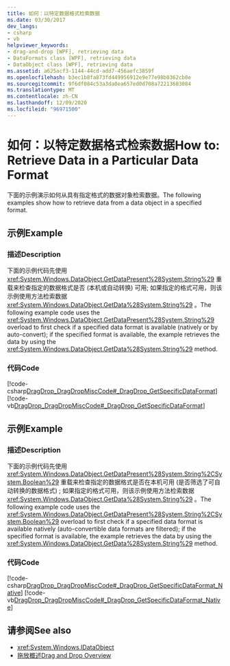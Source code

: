 ```yaml
---
title: 如何：以特定数据格式检索数据
ms.date: 03/30/2017
dev_langs:
- csharp
- vb
helpviewer_keywords:
- drag-and-drop [WPF], retrieving data
- DataFormats class [WPF], retrieving data
- DataObject class [WPF], retrieving data
ms.assetid: a625acf3-1144-44cd-add7-456aefc3859f
ms.openlocfilehash: b3ec1b8fa873fd449956912e9e77e98b0362cb0e
ms.sourcegitcommit: 9f6df084c53a3da0ea657ed0d708a72213683084
ms.translationtype: MT
ms.contentlocale: zh-CN
ms.lasthandoff: 12/09/2020
ms.locfileid: "96971500"
---
```

# <a name="how-to-retrieve-data-in-a-particular-data-format"></a><span data-ttu-id="97185-102">如何：以特定数据格式检索数据</span><span class="sxs-lookup"><span data-stu-id="97185-102">How to: Retrieve Data in a Particular Data Format</span></span>
<span data-ttu-id="97185-103">下面的示例演示如何从具有指定格式的数据对象检索数据。</span><span class="sxs-lookup"><span data-stu-id="97185-103">The following examples show how to retrieve data from a data object in a specified format.</span></span>  
  
## <a name="example"></a><span data-ttu-id="97185-104">示例</span><span class="sxs-lookup"><span data-stu-id="97185-104">Example</span></span>  
  
### <a name="description"></a><span data-ttu-id="97185-105">描述</span><span class="sxs-lookup"><span data-stu-id="97185-105">Description</span></span>  
 <span data-ttu-id="97185-106">下面的示例代码先使用 <xref:System.Windows.DataObject.GetDataPresent%28System.String%29> 重载来检查指定的数据格式是否 (本机或自动转换) 可用; 如果指定的格式可用，则该示例使用方法检索数据 <xref:System.Windows.DataObject.GetData%28System.String%29> 。</span><span class="sxs-lookup"><span data-stu-id="97185-106">The following example code uses the <xref:System.Windows.DataObject.GetDataPresent%28System.String%29> overload to first check if a specified data format is available (natively or by auto-convert); if the specified format is available, the example retrieves the data by using the <xref:System.Windows.DataObject.GetData%28System.String%29> method.</span></span>  
  
### <a name="code"></a><span data-ttu-id="97185-107">代码</span><span class="sxs-lookup"><span data-stu-id="97185-107">Code</span></span>  
 [!code-csharp[DragDrop_DragDropMiscCode#_DragDrop_GetSpecificDataFormat](~/samples/snippets/csharp/VS_Snippets_Wpf/DragDrop_DragDropMiscCode/CSharp/Window1.xaml.cs#_dragdrop_getspecificdataformat)]
 [!code-vb[DragDrop_DragDropMiscCode#_DragDrop_GetSpecificDataFormat](~/samples/snippets/visualbasic/VS_Snippets_Wpf/DragDrop_DragDropMiscCode/visualbasic/window1.xaml.vb#_dragdrop_getspecificdataformat)]  
  
## <a name="example"></a><span data-ttu-id="97185-108">示例</span><span class="sxs-lookup"><span data-stu-id="97185-108">Example</span></span>  
  
### <a name="description"></a><span data-ttu-id="97185-109">描述</span><span class="sxs-lookup"><span data-stu-id="97185-109">Description</span></span>  
 <span data-ttu-id="97185-110">下面的示例代码先使用 <xref:System.Windows.DataObject.GetDataPresent%28System.String%2CSystem.Boolean%29> 重载来检查指定的数据格式是否在本机可用 (是否筛选了可自动转换的数据格式) ; 如果指定的格式可用，则该示例使用方法检索数据 <xref:System.Windows.DataObject.GetData%28System.String%29> 。</span><span class="sxs-lookup"><span data-stu-id="97185-110">The following example code uses the <xref:System.Windows.DataObject.GetDataPresent%28System.String%2CSystem.Boolean%29> overload to first check if a specified data format is available natively (auto-convertible data formats are filtered); if the specified format is available, the example retrieves the data by using the <xref:System.Windows.DataObject.GetData%28System.String%29> method.</span></span>  
  
### <a name="code"></a><span data-ttu-id="97185-111">代码</span><span class="sxs-lookup"><span data-stu-id="97185-111">Code</span></span>  
 [!code-csharp[DragDrop_DragDropMiscCode#_DragDrop_GetSpecificDataFormat_Native](~/samples/snippets/csharp/VS_Snippets_Wpf/DragDrop_DragDropMiscCode/CSharp/Window1.xaml.cs#_dragdrop_getspecificdataformat_native)]
 [!code-vb[DragDrop_DragDropMiscCode#_DragDrop_GetSpecificDataFormat_Native](~/samples/snippets/visualbasic/VS_Snippets_Wpf/DragDrop_DragDropMiscCode/visualbasic/window1.xaml.vb#_dragdrop_getspecificdataformat_native)]  
  
## <a name="see-also"></a><span data-ttu-id="97185-112">请参阅</span><span class="sxs-lookup"><span data-stu-id="97185-112">See also</span></span>

- <xref:System.Windows.IDataObject>
- [<span data-ttu-id="97185-113">拖放概述</span><span class="sxs-lookup"><span data-stu-id="97185-113">Drag and Drop Overview</span></span>](drag-and-drop-overview.md)
